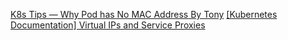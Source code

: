 
[K8s Tips — Why Pod has No MAC Address By Tony](https://tonylixu.medium.com/k8s-tips-why-pod-has-no-mac-address-ed324734a164)
[[Kubernetes Documentation] Virtual IPs and Service Proxies](https://kubernetes.io/docs/reference/networking/virtual-ips/)